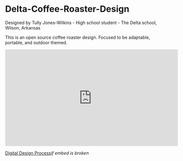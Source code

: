 # Delta-Coffee-Roaster-Design
Designed by Tully Jones-Wilkins - High school student - The Delta school, Wilson, Arkansas
   
This is an open source coffee roaster design. Focused to be adaptable, portable, and outdoor themed. 

<iframe width="560" height="315" src="https://www.youtube.com/embed/QRO_J9fgrgA" frameborder="0" allow="accelerometer; autoplay; encrypted-media; gyroscope; picture-in-picture" allowfullscreen> </iframe>

[Digital Design Process](https://www.youtube.com/watch?v=QRO_J9fgrgA&feature=youtu.be)*if embed is broken*
